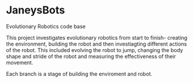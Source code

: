 # JaneysBots
Evolutionary Robotics code base

This project investigates evolutionary robotics from start to finish- creating the environment, building the robot and then investiagting different actions of the robot. 
This included evolving the robot to jump, changing the body shape and stride of the robot and measuring the effectiveness of their movement.   

Each branch is a stage of building the enviroment and robot.
